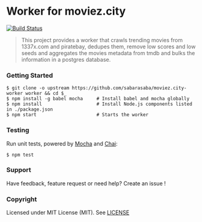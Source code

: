 # Worker for moviez.city

[![Build Status](https://travis-ci.org/sabarasaba/moviez.city-worker.svg)](https://travis-ci.org/sabarasaba/moviez.city-worker)

> This project provides a worker that crawls trending movies from 1337x.com and piratebay, dedupes them, remove low scores and low seeds and aggregates the movies metadata from tmdb and bulks the information in a postgres database.

### Getting Started

```shell
$ git clone -o upstream https://github.com/sabarasaba/moviez.city-worker worker && cd $_
$ npm install -g babel mocha     # Install babel and mocha globally
$ npm install                    # Install Node.js components listed in ./package.json
$ npm start                      # Starts the worker
```

### Testing

Run unit tests, powered by [Mocha](http://mochajs.org/) and [Chai](http://chaijs.com/):

```shell
$ npm test
```

### Support

Have feedback, feature request or need help? Create an issue !

### Copyright

Licensed under MIT License (MIT). See [LICENSE](./LICENSE)